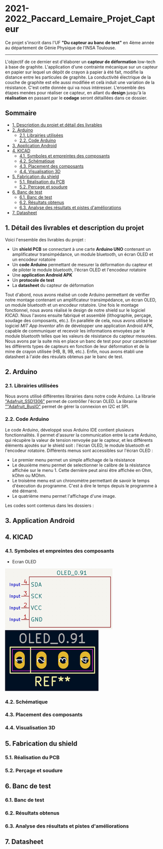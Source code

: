 # 2021-2022_Paccard_Lemaire_Projet_Capteur
Ce projet s'inscrit dans l'UF **"Du capteur au banc de test"** en 4ème année au département de Génie Physique de l'INSA Toulouse.
***
L'objectif de ce dernier est d'élaborer un **capteur de déformation** low-tech à base de graphite. L'application d'une contrainte mécanique sur un capteur en papier sur lequel un dépôt de crayon à papier à été fait, modifie la distance entre les particules de graphite. La conductivité électrique de la couche de graphite est elle aussi modifiée et celà induit une variation de la résistance. C'est cette donnée qui va nous intéresser.
L'ensemble des étapes menées pour réaliser ce capteur, en allant du **design** jusqu'à la **réalisation** en passant par le **codage** seront détaillées dans ce dossier.

## Sommaire
* [1. Description du projet et détail des livrables](#PremiereSection)
* [2. Arduino](#DeuxiemeSection)
  * [2.1. Librairies utilisées](#DeuxiemeSection1)
  * [2.2. Code Arduino](#DeuxiemeSection2)
* [3. Application Android](#TroisiemeSection)
* [4. KICAD](#QuatriemeSection)
  * [4.1. Symboles et empreintes des composants](#QuatriemeSection1)
  * [4.2. Schématique](#QuatriemeSection2)
  * [4.3. Placement des composants](#QuatriemeSection3)
  * [4.4. Visualisation 3D](#QuatriemeSection4)
* [5. Fabrication du shield](#CinquiemeSection)
  * [5.1. Réalisation du PCB](#CinquiemeSection1)
  * [5.2. Perçage et soudure](#CinquiemeSection2)
* [6. Banc de test](#SixiemeSection)
  * [6.1. Banc de test](#SixiemeSection1)
  * [6.2. Résultats obtenus](#SixiemeSection2)
  * [6.3. Analyse des résultats et pistes d'améliorations](#SixiemeSection3)
* [7. Datasheet](SeptiemeSection)

## 1. Détail des livrables et description du projet <a id="PremiereSection"></a>
Voici l'ensemble des livrables du projet :
- Un **shield PCB** se connectant à une carte **Arduino UNO** contenant un amplificateur transimpédance, un module bluetooth, un écran OLED et un encodeur rotatoire
- Un **code Arduino** permettant de mesurer la déformation du capteur et de piloter le module bluetooth, l'écran OLED et l'encodeur rotatoire
- Une **application Android APK**
- Un **protocole de test** 
- La **datasheet** du capteur de déformation

Tout d'abord, nous avons réalisé un code Arduino permettant de vérifier notre montage contenant un amplificateur transimpédance, un écran OLED, un module bluetooth et un encodeur rotatoire. Une fois le montage fonctionnel, nous avons réalisé le design de notre shield sur le logiciel *KICAD*. Nous l'avons ensuite fabriqué et assemblé (lithographie, perçage, soudage des composants, etc.). En parallèle de cela, nous avons utilisé le logiciel *MIT App Inventor* afin de développer une application Android APK, capable de communiquer et recevoir les informations envoyées par le module bluetooth telles que les valeurs de résistance du capteur mesurées. Nous avons par la suite mis en place un banc de test pour pour caractériser les différents types de capteurs en fonction de leur déformation et de la mine de crayon utilisée (HB, B, 9B, etc.). Enfin, nous avons établi une datasheet à l'aide des résulats obtenus par le banc de test.

## 2. Arduino <a id="DeuxiemeSection"></a>
### 2.1. Librairies utilisées <a id="DeuxiemeSection1"></a>
Nous avons utilisé différentes librairies dans notre code Arduino. La librarie ["Adafruit_SSD1306"](/Libraries/Adafruit_SSD1306) permet de contrôller l'écran OLED. La librairie [""Adafruit_BusIO"](/Libraries/Adafruit_busIO) permet de gérer la connexion en I2C et SPI.

### 2.2. Code Arduino <a id="DeuxiemeSection2"></a>
Le code Arduino, développé sous Arduino IDE contient plusieurs fonctionnalités. Il permet d'assurer la communication entre la carte Arduino, qui récupère la valeur de tension renvoyée par le capteur, et les différents éléments ajoutés sur le shield soit : l'écran OLED, le module bluetooth et l'encodeur rotatoire. Différents menus sont accessibles sur l'écran OLED :
* Le premier menu permet un simple affichage de la résistance
* Le deuxième menu permet de selectionner le calibre de la résistance affichée sur le menu 1. Cette dernière peut ainsi être affichée en Ohm, kOhm ou MOhm.
* Le troisème menu est un chronomètre permettant de savoir le temps d'éxecution du programme. C'est à dire le temps depuis le programme à été démarré.
* Le quatrième menu permet l'affichage d'une image.

Les codes sont contenus dans les dossiers :

## 3. Application Android <a id="TroisiemeSection"></a>

## 4. KICAD <a id="QuatriemeSection"></a>
### 4.1. Symboles et empreintes des composants <a id="QuatriemeSection1"></a>
* Ecran OLED

<img src="/Images/OLED_schematic.png" height="200"> <img src="/Images/OLED_footprint.png" height="200">


### 4.2. Schématique <a id="QuatriemeSection2"></a>

### 4.3. Placement des composants <a id="QuatriemeSection3"></a>

### 4.4. Visualisation 3D <a id="QuatriemeSection4"></a>

## 5. Fabrication du shield <a id="CinquiemeSection"></a>
### 5.1. Réalisation du PCB <a id="CinquiemeSection1"></a> 

### 5.2. Perçage et soudure <a id="CinquiemeSection2"></a> 

## 6. Banc de test <a id="SixiemeSection"></a> 
### 6.1. Banc de test <a id="SixiemeSection1"></a> 

### 6.2. Résultats obtenus <a id="SixiemeSection2"></a> 

### 6.3. Analyse des résultats et pistes d'améliorations <a id="SixiemeSection3"></a> 

## 7. Datasheet <a id="SeptiemeSection"></a> 
